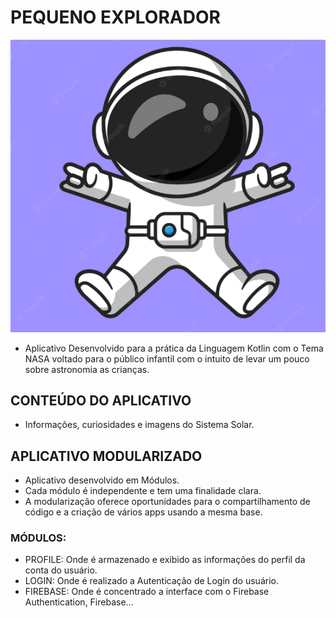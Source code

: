 # PEQUENO EXPLORADOR
![Image](screen/Astronaut.PNG)
- Aplicativo Desenvolvido para a prática da Linguagem Kotlin com o Tema NASA voltado para o público infantil com o intuito de levar um pouco sobre astronomia as crianças.

## CONTEÚDO DO APLICATIVO
- Informações, curiosidades e imagens do Sistema Solar.

## APLICATIVO MODULARIZADO
- Aplicativo desenvolvido em Módulos.
- Cada módulo é independente e tem uma finalidade clara.
- A modularização oferece oportunidades para o compartilhamento de código e a criação de vários apps usando a mesma base.

### MÓDULOS:
- PROFILE: Onde é armazenado e exibido as informações do perfil da conta do usuário.
- LOGIN: Onde é realizado a Autenticação de Login do usuário.
- FIREBASE: Onde é concentrado a interface com o Firebase Authentication, Firebase...